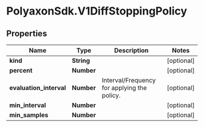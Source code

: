 # PolyaxonSdk.V1DiffStoppingPolicy

## Properties
Name | Type | Description | Notes
------------ | ------------- | ------------- | -------------
**kind** | **String** |  | [optional] 
**percent** | **Number** |  | [optional] 
**evaluation_interval** | **Number** | Interval/Frequency for applying the policy. | [optional] 
**min_interval** | **Number** |  | [optional] 
**min_samples** | **Number** |  | [optional] 


